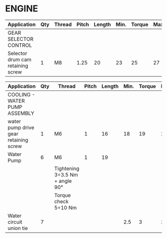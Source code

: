 
# ENGINE

|Application                                                                 |Qty|Thread      |Pitch                                                |Length                            |Min.|Torque                            |Max.                                |Notes                              |
|----------------------------------------------------------------------------|---|------------|-----------------------------------------------------|----------------------------------|----|----------------------------------|------------------------------------|-----------------------------------|
|GEAR SELECTOR CONTROL                                                       |   |            |                                                     |                                  |    |                                  |                                    |                                   |
|Selector drum cam retaining screw                                           |1  |M8          |1.25                                                 |20                                |23  |25                                |27                                  |LOCK 2 (On thread only)            |


|Application                                                                 |Qty|Thread      |Pitch                                                |Length                            |Min.|Torque                            |Max.                                |Notes                              |
|----------------------------------------------------------------------------|---|------------|-----------------------------------------------------|----------------------------------|----|----------------------------------|------------------------------------|-----------------------------------|
|COOLING - WATER PUMP ASSEMBLY                                               |   |            |                                                     |                                  |    |                                  |                                    |                                   |
|water pump drive gear retaining screw                                       |1  |M6          |1                                                    |16                                |18  |19                                |20                                  |LOCK 2 pre-applied                 |
|Water Pump                                                                  |6  |M6          |1                                                    |19                                |    |                                  |                                    |                                   |
|                                                                            |   |Tightening 3÷3.5 Nm + angle 90°|                                                     |                                  |    |                                  |                                    |                                   |
|                                                                            |   |Torque check 5÷10 Nm|                                                     |                                  |    |                                  |                                    |                                   |
|Water circuit union tie                                                     |7  |            |                                                     |                                  |2.5 |3                                 |3.5                                 |                                   |


